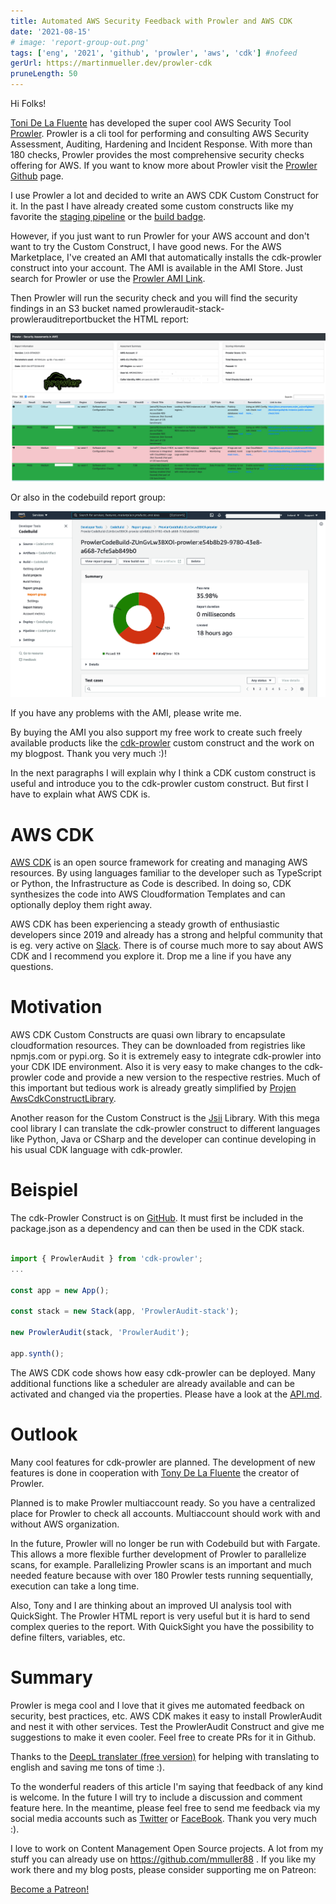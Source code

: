 ```yaml
---
title: Automated AWS Security Feedback with Prowler and AWS CDK
date: '2021-08-15'
# image: 'report-group-out.png'
tags: ['eng', '2021', 'github', 'prowler', 'aws', 'cdk'] #nofeed
gerUrl: https://martinmueller.dev/prowler-cdk
pruneLength: 50
---
```


Hi Folks!

[Toni De La Fluente](https://twitter.com/ToniBlyx) has developed the super cool AWS Security Tool [Prowler](https://github.com/toniblyx/prowler). Prowler is a cli tool for performing and consulting AWS Security Assessment, Auditing, Hardening and Incident Response. With more than 180 checks, Prowler provides the most comprehensive security checks offering for AWS. If you want to know more about Prowler visit the [Prowler Github](https://github.com/toniblyx/prowler) page.

I use Prowler a lot and decided to write an AWS CDK Custom Construct for it. In the past I have already created some custom constructs like my favorite the [staging pipeline](https://github.com/mmuller88/aws-cdk-staging-pipeline) or the [build badge](https://github.com/mmuller88/aws-cdk-build-badge).

However, if you just want to run Prowler for your AWS account and don't want to try the Custom Construct, I have good news. For the AWS Marketplace, I've created an AMI that automatically installs the cdk-prowler construct into your account. The AMI is available in the AMI Store. Just search for Prowler or use the [Prowler AMI Link](https://aws.amazon.com/marketplace/pp/prodview-jlwcdlc3weta6).

Then Prowler will run the security check and you will find the security findings in an S3 bucket named prowleraudit-stack-prowlerauditreportbucket the HTML report:

![html results](https://raw.githubusercontent.com/mmuller88/mmblog/master/content/prowler-cdk-eng/html-out.png)

Or also in the codebuild report group:

![Report group](https://raw.githubusercontent.com/mmuller88/mmblog/master/content/prowler-cdk-eng/report-group-out.png)

If you have any problems with the AMI, please write me.

By buying the AMI you also support my free work to create such freely available products like the [cdk-prowler](https://github.com/mmuller88/cdk-prowler) custom construct and the work on my blogpost. Thank you very much :)!

In the next paragraphs I will explain why I think a CDK custom construct is useful and introduce you to the cdk-prowler custom construct. But first I have to explain what AWS CDK is.

# AWS CDK
[AWS CDK](https://github.com/aws/aws-cdk) is an open source framework for creating and managing AWS resources. By using languages familiar to the developer such as TypeScript or Python, the Infrastructure as Code is described. In doing so, CDK synthesizes the code into AWS Cloudformation Templates and can optionally deploy them right away.

AWS CDK has been experiencing a steady growth of enthusiastic developers since 2019 and already has a strong and helpful community that is eg. very active on [Slack](https://cdk-dev.slack.com). There is of course much more to say about AWS CDK and I recommend you explore it. Drop me a line if you have any questions.

# Motivation

AWS CDK Custom Constructs are quasi own library to encapsulate cloudformation resources. They can be downloaded from registries like npmjs.com or pypi.org. So it is extremely easy to integrate cdk-prowler into your CDK IDE environment. Also it is very easy to make changes to the cdk-prowler code and provide a new version to the respective restries. Much of this important but tedious work is already greatly simplified by [Projen AwsCdkConstructLibrary](https://github.com/projen/projen).

Another reason for the Custom Construct is the [Jsii](https://github.com/aws/jsii) Library. With this mega cool library I can translate the cdk-prowler construct to different languages like Python, Java or CSharp and the developer can continue developing in his usual CDK language with cdk-prowler.

# Beispiel
The cdk-Prowler Construct is on [GitHub](https://github.com/mmuller88/cdk-prowler). It must first be included in the package.json as a dependency and can then be used in the CDK stack.

```ts

import { ProwlerAudit } from 'cdk-prowler';
...

const app = new App();

const stack = new Stack(app, 'ProwlerAudit-stack');

new ProwlerAudit(stack, 'ProwlerAudit');

app.synth();
```

The AWS CDK code shows how easy cdk-prowler can be deployed. Many additional functions like a scheduler are already available and can be activated and changed via the properties. Please have a look at the [API.md](https://github.com/mmuller88/cdk-prowler/blob/main/API.md).

# Outlook

Many cool features for cdk-prowler are planned. The development of new features is done in cooperation with [Tony De La Fluente](https://twitter.com/ToniBlyx) the creator of Prowler.

Planned is to make Prowler multiaccount ready. So you have a centralized place for Prowler to check all accounts. Multiaccount should work with and without AWS organization.

In the future, Prowler will no longer be run with Codebuild but with Fargate. This allows a more flexible further development of Prowler to parallelize scans, for example. Parallelizing Prowler scans is an important and much needed feature because with over 180 Prowler tests running sequentially, execution can take a long time.

Also, Tony and I are thinking about an improved UI analysis tool with QuickSight. The Prowler HTML report is very useful but it is hard to send complex queries to the report. With QuickSight you have the possibility to define filters, variables, etc.

# Summary
Prowler is mega cool and I love that it gives me automated feedback on security, best practices, etc. AWS CDK makes it easy to install ProwlerAudit and nest it with other services. Test the ProwlerAudit Construct and give me suggestions to make it even cooler. Feel free to create PRs for it in Github.

Thanks to the [DeepL translater (free version)](https://DeepL.com/Translator) for helping with translating to english and saving me tons of time :).

To the wonderful readers of this article I'm saying that feedback of any kind is welcome. In the future I will try to include a discussion and comment feature here. In the meantime, please feel free to send me feedback via my social media accounts such as [Twitter](https://twitter.com/MartinMueller_) or [FaceBook](https://facebook.com/martin.muller.10485). Thank you very much :).

I love to work on Content Management Open Source projects. A lot from my stuff you can already use on https://github.com/mmuller88 . If you like my work there and my blog posts, please consider supporting me on Patreon:

<a href="https://patreon.com/bePatron?u=29010217" data-patreon-widget-type="become-patron-button">Become a Patreon!</a><script async src="https://c6.patreon.com/becomePatronButton.bundle.js"></script>